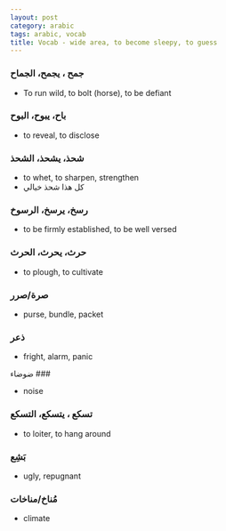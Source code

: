 ```yaml
---
layout: post
category: arabic
tags: arabic, vocab
title: Vocab - wide area, to become sleepy, to guess
---
```


### جمح ، يجمح، الجماح 
- To run wild, to bolt (horse), to be defiant

### باح، يبوح، البوح
- to reveal, to disclose

### شحذ، يشحذ، الشحذ
- to whet, to sharpen, strengthen
- كل هذا شحذ خيالي

### رسخ، يرسخ، الرسوخ
- to be firmly established, to be well versed

### حرث، يحرث، الحرث
- to plough, to cultivate

### صرة/صرر 
- purse, bundle, packet

### ذعر
- fright, alarm, panic

ضوضاء ###
- noise 

### تسكع ، يتسكع، التسكع
- to loiter, to hang around 

### بَشِع
- ugly, repugnant

### مُناخ/مناخات
- climate
